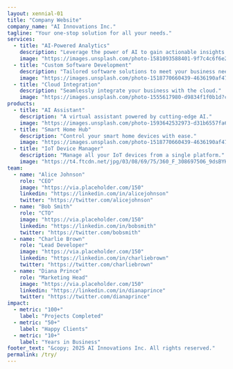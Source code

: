 ```yaml
---
layout: xennial-01
title: "Company Website"
company_name: "AI Innovations Inc."
tagline: "Your one-stop solution for all your needs."
services:
  - title: "AI-Powered Analytics"
    description: "Leverage the power of AI to gain actionable insights."
    image: "https://images.unsplash.com/photo-1581093588401-9f7c4c6f6e2b?crop=entropy&cs=tinysrgb&fit=max&fm=jpg&q=80&w=400"
  - title: "Custom Software Development"
    description: "Tailored software solutions to meet your business needs."
    image: "https://images.unsplash.com/photo-1518770660439-4636190af475?crop=entropy&cs=tinysrgb&fit=max&fm=jpg&q=80&w=400"
  - title: "Cloud Integration"
    description: "Seamlessly integrate your business with the cloud."
    image: "https://images.unsplash.com/photo-1555617980-d9834f1f0b1d?crop=entropy&cs=tinysrgb&fit=max&fm=jpg&q=80&w=400"
products:
  - title: "AI Assistant"
    description: "A virtual assistant powered by cutting-edge AI."
    image: "https://images.unsplash.com/photo-1593642532973-d31b6557fa68?crop=entropy&cs=tinysrgb&fit=max&fm=jpg&q=80&w=400"
  - title: "Smart Home Hub"
    description: "Control your smart home devices with ease."
    image: "https://images.unsplash.com/photo-1518770660439-4636190af475?crop=entropy&cs=tinysrgb&fit=max&fm=jpg&q=80&w=400"
  - title: "IoT Device Manager"
    description: "Manage all your IoT devices from a single platform."
    image: "https://t4.ftcdn.net/jpg/03/08/69/75/360_F_308697506_9dsBYHXm9FwuW0qcEqimAEXUvzTwfzwe.jpg"
team:
  - name: "Alice Johnson"
    role: "CEO"
    image: "https://via.placeholder.com/150"
    linkedin: "https://linkedin.com/in/alicejohnson"
    twitter: "https://twitter.com/alicejohnson"
  - name: "Bob Smith"
    role: "CTO"
    image: "https://via.placeholder.com/150"
    linkedin: "https://linkedin.com/in/bobsmith"
    twitter: "https://twitter.com/bobsmith"
  - name: "Charlie Brown"
    role: "Lead Developer"
    image: "https://via.placeholder.com/150"
    linkedin: "https://linkedin.com/in/charliebrown"
    twitter: "https://twitter.com/charliebrown"
  - name: "Diana Prince"
    role: "Marketing Head"
    image: "https://via.placeholder.com/150"
    linkedin: "https://linkedin.com/in/dianaprince"
    twitter: "https://twitter.com/dianaprince"
impact:
  - metric: "100+"
    label: "Projects Completed"
  - metric: "50+"
    label: "Happy Clients"
  - metric: "10+"
    label: "Years in Business"
footer_text: "&copy; 2025 AI Innovations Inc. All rights reserved."
permalink: /try/
---
```

